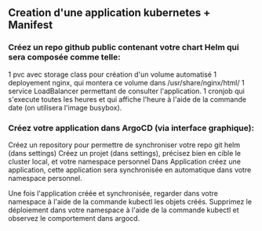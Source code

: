 ## Creation d'une application kubernetes + Manifest

### Créez un repo github public contenant votre chart Helm qui sera composée comme telle:

1 pvc avec storage class pour création d'un volume automatisé
1 deployement nginx, qui montera ce volume dans /usr/share/nginx/html/
1 service LoadBalancer permettant de consulter l'application.
1 cronjob qui s'execute toutes les heures et qui affiche l'heure à l'aide de la commande date (on utilisera l'image busybox).

### Créez votre application dans ArgoCD (via interface graphique):

Créez un repository pour permettre de synchroniser votre repo git helm (dans settings)
Créez un projet (dans settings), précisez bien en cible le cluster local, et votre namespace personnel
Dans Application créez une application, cette application sera synchronisée en automatique dans votre namespace personnel.

Une fois l'application créée et synchronisée, regarder dans votre namespace à l'aide de la commande kubectl les objets créés.
Supprimez le déploiement dans votre namespace à l'aide de la commande kubectl et observez le comportement dans argocd.


